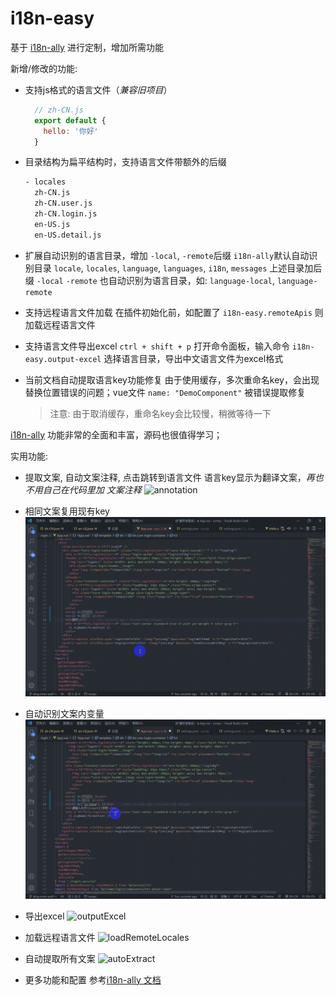 # i18n-easy
基于 [i18n-ally](https://github.com/lokalise/i18n-ally) 进行定制，增加所需功能

新增/修改的功能:
- 支持js格式的语言文件（*兼容旧项目*）
  ```js
    // zh-CN.js
    export default {
      hello: '你好'
    }
  ```
- 目录结构为扁平结构时，支持语言文件带额外的后缀
  ```sh
  - locales
    zh-CN.js
    zh-CN.user.js
    zh-CN.login.js
    en-US.js
    en-US.detail.js
  ```
- 扩展自动识别的语言目录，增加 `-local`, `-remote`后缀
  `i18n-ally`默认自动识别目录 `locale`, `locales`, `language`, `languages`, `i18n`, `messages`
  上述目录加后缀 `-local` `-remote` 也自动识别为语言目录，如: `language-local`, `language-remote`

- 支持远程语言文件加载
  在插件初始化前，如配置了 `i18n-easy.remoteApis` 则加载远程语言文件

- 支持语言文件导出excel
  `ctrl + shift + p` 打开命令面板，输入命令 `i18n-easy.output-excel` 选择语言目录，导出中文语言文件为excel格式

- 当前文档自动提取语言key功能修复
  由于使用缓存，多次重命名key，会出现替换位置错误的问题；vue文件 `name: "DemoComponent"` 被错误提取修复
  > 注意: 由于取消缓存，重命名key会比较慢，稍微等待一下

[i18n-ally](https://github.com/lokalise/i18n-ally) 功能非常的全面和丰富，源码也很值得学习；

实用功能:

- 提取文案, 自动文案注释, 点击跳转到语言文件
  语言key显示为翻译文案，*再也不用自己在代码里加 文案注释* 
  ![annotation](images/annotation.gif)

- 相同文案复用现有key
  ![useExistKey](images/useExistsKey.gif)

- 自动识别文案内变量
  ![withVar](images/withVar.gif)

- 导出excel
  ![outputExcel](images/outputExcel.gif)

- 加载远程语言文件
  ![loadRemoteLocales](images/configRemoteLocales.gif)

- 自动提取所有文案
  ![autoExtract](images/autoExtract.gif)

- 更多功能和配置
  参考[i18n-ally 文档](https://github.com/lokalise/i18n-ally/wiki)
